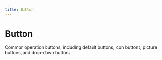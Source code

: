 ```yaml
---
title: Button
---
```


# Button

<div>Common operation buttons, including default buttons, icon buttons, picture buttons, and drop-down buttons.</div>
